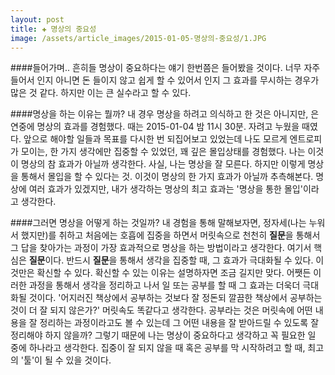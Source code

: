 ```yaml
---  
layout: post  
title: ✚ 명상의 중요성
image: /assets/article_images/2015-01-05-명상의-중요성/1.JPG
---  
```


####들어가며..
흔히들 명상이 중요하다는 얘기 한번쯤은 들어봤을 것이다. 너무 자주들어서 인지 아니면 돈 들이지 않고 쉽게 할 수 있어서 인지 그 효과를 무시하는 경우가 많은 것 같다. 하지만 이는 큰 실수라고 할 수 있다. 

####명상을 하는 이유는 뭘까? 
내 경우 명상을 하려고 의식하고 한 것은 아니지만, 은연중에 명상의 효과를 경험했다. 때는 2015-01-04 밤 11시 30분. 자려고 누웠을 때였다. 앞으로 해야할 일들과 목표를 다시한 번 되집어보고 있었는데 나도 모르게 엔트로피가 모이는, 한 가지 생각에만 집중할 수 있었던, 꽤 깊은 몰입상태를 경험했다. 나는 이것이 명상의 참 효과가 아닐까 생각한다. 사실, 나는 명상을 잘 모른다. 하지만 이렇게 명상을 통해서 몰입을 할 수 있다는 것. 이것이 명상의 한 가지 효과가 아닐까 추측해본다. 명상에 여러 효과가 있겠지만, 내가 생각하는 명상의 최고 효과는 '명상을 통한 몰입'이라고 생각한다.

####그러면 명상을 어떻게 하는 것일까?
내 경험을 통해 말해보자면, 정자세(나는 누워서 했지만)를 취하고 처음에는 호흡에 집중을 하면서 머릿속으로 천천히 **질문**을 통해서 그 답을 찾아가는 과정이 가장 효과적으로 명상을 하는 방법이라고 생각한다. 여기서 핵심은 **질문**이다. 반드시 **질문**을 통해서 생각을 집중할 때, 그 효과가 극대화될 수 있다. 이것만은 확신할 수 있다. 확신할 수 있는 이유는 설명하자면 조금 길지만 맞다. 어쨋든 이러한 과정을 통해서 생각을 정리하고 나서 일 또는 공부를 할 때 그 효과는 더욱더 극대화될 것이다. '어지러진 책상에서 공부하는 것보다 잘 정돈되 깔끔한 책상에서 공부하는 것이 더 잘 되지 않은가?' 머릿속도 똑같다고 생각한다. 공부라는 것은 머릿속에 어떤 내용을 잘 정리하는 과정이라고도 볼 수 있는데 그 어떤 내용을 잘 받아드릴 수 있도록 잘 정리해야 하지 않을까? 그렇기 때문에 나는 명상이 중요하다고 생각하고 꼭 필요한 일 중에 하나라고 생각한다. 집중이 잘 되지 않을 때 혹은 공부를 막 시작하려고 할 때, 최고의 '툴'이 될 수 있을 것이다.